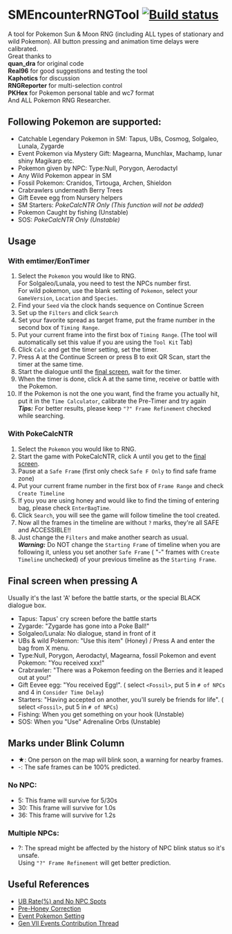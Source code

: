 # SMEncounterRNGTool  [![Build status](https://ci.appveyor.com/api/projects/status/hv29i210qixas6kw?svg=true)](https://ci.appveyor.com/project/wwwwwwzx/smencounterrngtool)

A tool for Pokemon Sun & Moon RNG (including ALL types of stationary and wild Pokemon). All button pressing and animation time delays were calibrated.  
Great thanks to  
**quan_dra** for original code  
**Real96** for good suggestions and testing the tool  
**Kaphotics** for discussion  
**RNGReporter** for multi-selection control  
**PKHex** for Pokemon personal table and wc7 format  
And ALL Pokemon RNG Researcher.

## Following Pokemon are supported:
- Catchable Legendary Pokemon in SM: Tapus, UBs, Cosmog, Solgaleo, Lunala, Zygarde
- Event Pokemon via Mystery Gift: Magearna, Munchlax, Machamp, lunar shiny Magikarp etc.
- Pokemon given by NPC: Type:Null, Porygon, Aerodactyl
- Any Wild Pokemon appear in SM
- Fossil Pokemon: Cranidos, Tirtouga, Archen, Shieldon
- Crabrawlers underneath Berry Trees
- Gift Eevee egg from Nursery helpers
- SM Starters: _PokeCalcNTR Only (This function will not be added)_
- Pokemon Caught by fishing (Unstable)
- SOS: _PokeCalcNTR Only (Unstable)_

## Usage
### With emtimer/EonTimer
1. Select the `Pokemon` you would like to RNG.  
  For Solgaleo/Lunala, you need to test the NPCs number first.  
  For wild pokemon, use the blank setting of `Pokemon`, select your `GameVersion`, `Location` and `Species`.
2. Find your `Seed` via the clock hands sequence on Continue Screen
3. Set up the `Filters` and click `Search`
4. Set your favorite spread as target frame, put the frame number in the second box of `Timing Range`.
5. Put your current frame into the first box of `Timing Range`. (The tool will automatically set this value if you are using the `Tool Kit` Tab)
6. Click `Calc` and get the timer setting, set the timer. 
7. Press A at the Continue Screen or press B to exit QR Scan, start the timer at the same time.
8. Start the dialogue until the [final screen](#final-screen-when-pressing-a), wait for the timer.
9. When the timer is done, click A at the same time, receive or battle with the Pokemon.
10. If the Pokemon is not the one you want, find the frame you actually hit, put it in the `Time Calculator`, calibrate the Pre-Timer and try again  
  ***Tips:*** For better results, please keep `"?" Frame Refinement` checked while searching.

### With PokeCalcNTR
1. Select the `Pokemon` you would like to RNG.
2. Start the game with PokeCalcNTR, click A until you get to the [final screen](#final-screen-when-pressing-a).
3. Pause at a `Safe Frame` (first only check `Safe F Only` to find safe frame zone)
4. Put your current frame number in the first box of `Frame Range` and check `Create Timeline`
5. If you  you are using honey and would like to find the timing of entering bag, please check `EnterBagTime`.
6. Click `Search`, you will see the game will follow timeline the tool created.
7. Now all the frames in the timeline are without `?` marks, they're all SAFE and ACCESSIBLE!!
8. Just change the `Filters` and make another search as usual.  
    ***Warning:*** Do NOT change the `Starting Frame` of timeline when you are following it, unless you set another `Safe Frame` ( "-" frames with `Create Timeline` unchecked) of your previous timeline as the `Starting Frame`.

## Final screen when pressing A
Usually it's the last 'A' before the battle starts, or the special BLACK dialogue box. 

- Tapus: Tapus' cry screen before the battle starts
- Zygarde: "Zygarde has gone into a Poke Ball!"
- Solgaleo/Lunala: No dialogue, stand in front of it
- UBs & wild Pokemon: "Use this item" (Honey) / Press A and enter the bag from X menu. 
- Type:Null, Porygon, Aerodactyl, Magearna, fossil Pokemon and event Pokemon: "You received xxx!"
- Crabrawler: "There was a Pokemon feeding on the Berries and it leaped out at you!"
- Gift Eevee egg: "You received Egg!".  ( select `<Fossil>`, put 5 in `# of NPCs` and 4 in `Consider Time Delay`)
- Starters: "Having accepted on another, you'll surely be friends for life".  ( select `<Fossil>`, put 5 in `# of NPCs`)
- Fishing: When you get something on your hook (Unstable)
- SOS: When you "Use" Adrenaline Orbs (Unstable)

## Marks under Blink Column
- ★: One person on the map will blink soon, a warning for nearby frames.
- -: The safe frames can be 100% predicted.
### No NPC:
- 5: This frame will survive for 5/30s
- 30: This frame will survive for 1.0s
- 36: This frame will survive for 1.2s
### Multiple NPCs:
- ?: The spread might be affected by the history of NPC blink status so it's unsafe.  
  Using `"?" Frame Refinement` will get better prediction.

## Useful References
- [UB Rate(%) and No NPC Spots](parameters/UB%20Rate%20and%20Spots.md) 
- [Pre-Honey Correction](parameters/Pre-Honey%20Correction.md)
- [Event Pokemon Setting](parameters/Event%20Pokemon%20Setting.md) 
- [Gen VII Events Contribution Thread](https://projectpokemon.org/forums/forums/topic/39400-gen-vii-events-contribution-thread/) 
